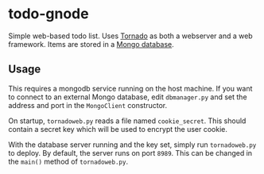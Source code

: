# todo-gnode

Simple web-based todo list.
Uses [Tornado](http://www.tornadoweb.org/) as both a webserver and a web framework.
Items are stored in a [Mongo database](https://github.com/mongodb/mongo).

## Usage

This requires a mongodb service running on the host machine.
If you want to connect to an external Mongo database, edit `dbmanager.py` and set the address and port in the `MongoClient` constructor.

On startup, `tornadoweb.py` reads a file named `cookie_secret`.
This should contain a secret key which will be used to encrypt the user cookie.

With the database server running and the key set, simply run `tornadoweb.py` to deploy.
By default, the server runs on port `8989`. This can be changed in the `main()` method of `tornadoweb.py`.
